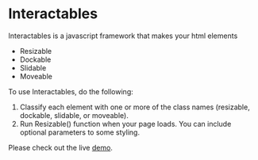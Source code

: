 # Interactables

Interactables is a javascript framework that makes your html elements

- Resizable
- Dockable
- Slidable
- Moveable

To use Interactables, do the following:

1. Classify each element with one or more of the class names (resizable, dockable, slidable, or moveable).
2. Run Resizable() function when your page loads. You can include optional parameters to some styling.

Please check out the live [demo](https://srcengine.github.io/Interactables/).
